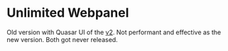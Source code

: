 # Unlimited Webpanel

Old version with Quasar UI of the [v2](https://github.com/unlimited-wtf/Unlimited-Webpanel-v2). Not performant and effective as the new version. 
Both got never released.
